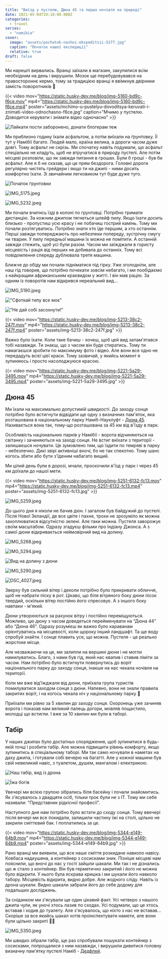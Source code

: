 ```yaml
---
title: "Виїзд у пустелю, Дюна 45 та перша ночівля на природі"
date: 2021-05-04T19:18:00.000Z
categories:
  - travel
series:
  - "namibia"
cover:
  image: "assets/pochatok-nashoi-ekspeditsii-5277.jpg"
  caption: "Початок нашої експедиції"
  relative: true
draft: false
---
```


Ми нарешті вирвались. Вранці заїхали в магазин, закупилися всім необхідним на день і вирушили. Мозок ще перебудовувався на правостороннє кермо, тому за традицією вранці я ввімкнув двірники замість поворотників 🙂

{{< video mov="https://static.husky-dev.me/blog/img-5160-bd9c-f6ce.mov" mp4="https://static.husky-dev.me/blog/img-5160-bd9c-f6ce.mp4" poster="assets/mchimo-u-pustelyu-dovoditsya-keruvati-i-znimati-video-odnochasno-f6ce.jpg" caption="Мчимо у пустелю. Доводится керувати і знімати відео одночасно" >}}

![Лайкати пости заборонено, донати блогерам теж](assets/laikati-posti-zaboroneno-donati-blogeram-tezh-98f1.jpg "Лайкати пости заборонено, донати блогерам теж")

Ми приблизно годину їхали асфальтом, а потім виїхали на ґрунтовку. Її тут у Намібії багато. Людей мало, країна велика, а дороги часом дуже довгі. Тому асфальт не скрізь. Ми спочатку навіть подумали, що асфальт спеціально не кладуть, щоб не втручатися в природу пустелі. Але потім місцеві розповіли, що як завжди питання в грошах. Були б гроші - був би асфальт. Але я б не сказав, що це прям бездорога. Головні дороги регулярно чистять грейдери і якщо ти на джипі - ними досить комфортно їхати. Зі звичайним легковиком тут буде дуже туго.

![Початок ґрунтовки](assets/pochatok-gruntovki-b35a.jpg "Початок ґрунтовки")

![IMG_5175.jpeg](assets/img-5175-3b66.jpg)

![IMG_5232.jpeg](assets/img-5232-d2db.jpg)

Ми почали вчитись їзді в колоні по грунтовці. Потрібно тримати дистанцію. За кожним джипом тягнеться шлейф пилу. Якщо їхати досить близько - пропустиш усю красу і не побачиш гострий камінь. Тому ми почали розтягуватись. Потрібно знати хто їде першим, а хто останнім. Перші завжди попереджають про небезпеки попереду, зустрічну смугу чи тварин. У пилу передньої машини їх можна не помітити. А останній завжди стежить, щоб усі були разом. Часом ми заїжджали в гористу місцевість і рація від перших не добивала до останніх. Тому всі повідомлення спереду дублювала третя машина.

Ближче до обіду ми почали підніматися під гірку. Уже зголодніли, але наш гід говорив, що потрібно почекати зовсім небагато, і ми пообідаємо з найкращим африканським краєвидом у житті. І він мав рацію. За одним із поворотів нам відкрився нереальний вид...

![IMG_5190.jpeg](assets/img-5190-a25d.jpg)

![“Сфоткай типу все моє”](assets/sfotkai-tipu-vse-moie-6e63.jpg "“Сфоткай типу все моє”")

![“Не дай собі засохнути!”](assets/ne-dai-sobi-zasohnuti-b879.jpg "“Не дай собі засохнути!”")

{{< video mov="https://static.husky-dev.me/blog/img-5213-38c2-247f.mov" mp4="https://static.husky-dev.me/blog/img-5213-38c2-247f.mp4" poster="assets/img-5213-38c2-247f.jpg" >}}

Важко було їхати. Коли таке бачиш - хочеш, щоб цей вид запам'ятався тобі назавжди. Ти знаєш, що з часом він буде стиратись. Тому ти намагаєшся зробити по максимуму фото і відео. Але вони все одно не передадуть всієї цієї краси. Тому зазвичай, у якийсь момент я зупиняюсь і просто насолоджуюся красою.

{{< video mov="https://static.husky-dev.me/blog/img-5221-5a29-3495.mov" mp4="https://static.husky-dev.me/blog/img-5221-5a29-3495.mp4" poster="assets/img-5221-5a29-3495.jpg" >}}

## Дюна 45

Ми їхали на максимально допустимій швидкості. До заходу сонця потрібно було встигнути відвідати ще одну з визначних пам'яток, яка розташована в національному парку Наміб-Науклуфт - [Дюна 45](https://goo.gl/maps/SYrBhLwKiKF5NqFV9). Називається вона так, тому-що розташована за 45 км від в'їзду в парк.

Особливість національних парків у Намібії - ворота відчиняються на світанку і зачиняються на заході сонця. Не встиг виїхати з території - залишаєшся ночувати. Це зумовлено тим, що їздити по темряві в парку - небезпечно. Дикі звірі активніші вночі, бо не так спекотно. Тому шанс когось збити або бути з'їденим набагато вищий.

Ми цілий день були в дорозі, мчали, проскочили в'їзд у парк і через 45 км доїхали до нашої мети.

{{< video mov="https://static.husky-dev.me/blog/img-5251-6132-fc13.mov" mp4="https://static.husky-dev.me/blog/img-5251-6132-fc13.mp4" poster="assets/img-5251-6132-fc13.jpg" >}}

![IMG_5259.jpeg](assets/img-5259-97a9.jpg)

До цього дня я ніколи не бачив дюн. І загалом був байдужий до пустелі. Після Нової Зеландії, де все цвіте і пахне, трохи не зрозуміло як можна захоплюватися відсутністю зелені. Але таки можна. Пустеля заворожує своїм масштабом. Одразу згадуєш фільми про Індіану Джонса. А з самої дюни відкривається неймовірний вид на долину.

![IMG_5268.jpeg](assets/img-5268-b8c8.jpg)

![IMG_5294.jpeg](assets/img-5294-0e67.jpg)

![Вид на долину з дюни](assets/vid-na-dolinu-z-dyuni-fc98.jpg "Вид на долину з дюни")

![IMG_5290.jpeg](assets/img-5290-b85d.jpg)

![DSC_4027.jpeg](assets/dsc-4027-5715.jpg)

Зверху був сильний вітер і деколи потрібно було прикривати обличчя, щоб не набрати піску в рот. Цікаво, що біля вітряного боку дюни пісок твердий, оскільки вітер постійно його спресовує. А з іншого боку навпаки - м'який.

Дюни утворюються за рахунок вітру і постійно переміщуються. Можливо, цю дюну з часом доведеться перейменувати на “Дюна 44” або “Дюна 46”. Одразу розумієш як важко було караванам орієнтуватись на місцевості, коли щороку інший ландшафт. Та ще воду спробуй знайти. І сонце плавить усе, що можна. Пустеля - це реально жорстоке місце.

Але незважаючи на це, ми залипли на вершині дюни і не могли намилуватись. Благо, з нами був гід, який нас квапив і ставив ліміти за часом. Нам потрібно було встигнути повернутись до воріт національного парку до заходу сонця, інакше на нас чекала ночівля на території.

Коли ми вже від'їжджали від дюни, приїхала група туристів помилуватися заходом сонця з дюни. Напевно, вони не знали правила закритих воріт, і на когось чекала ніч у національному парку 🙂

Приїхали ми рівно за 5 хвилин до заходу сонця. Охоронець уже зачиняв ворота і показав нам великий палець догори, мовляв пощастило, молодці що встигли. І вже за 10 хвилин ми були в таборі.

## Табір

У наших джипах було достатньо спорядження, щоб зупинитися в будь-якій точці і розбити табір. Але можна підвищити рівень комфорту, якщо зупинитись в спеціальному таборі. Ми так само ночували в наметах на даху джипа, і готували собі вечерю на багатті. Але у кожної машини був свій невеликий навіс, з туалетом, душем, мангалом і електрикою.

![Наш табір, вид із дрона](assets/nash-tabir-vid-iz-drona-b28c.jpg "Наш табір, вид із дрона")

![Їжа богів](assets/yizha-bogiv-b17a.jpg "Їжа богів")

Увечері ми всією групою зібрались біля басейну і почали знайомитись. Як з'ясувалось з двадцяти осіб, тільки троє були не з IT. Тому ми себе називали: "Представник рідкісної професії".

Наступного дня нам потрібно було встати до сходу сонця. Тому ввечері після вечері ми все покидали, залишили частину їжі на столі, щільно не закрили сміттєвий бак. І поплатились за це.

{{< video mov="https://static.husky-dev.me/blog/img-5344-e149-64b9.mov" mp4="https://static.husky-dev.me/blog/img-5344-e149-64b9.mp4" poster="assets/img-5344-e149-64b9.jpg" >}}

Рано вранці ми виявили, що все наше сміття розкидане навколо навісу. Ковбаса надкушена, а контейнер з сосисками зник. Пізніше місцеві нам пояснили, що вночі до нас у гості зайшли шакали. Ми так і не дізнались що ж стало з контейнер. Він був герметично закритий і його не можна було відкрити. У нього була яскрава кришка і ми шукали його навколо табору. Місцевість відкрита, видно добре. Але жодного сліду. Навіть із дрона шукали. Видно шакали забрали його до себе додому для подальших досліджень.

За сніданком ми з'ясували ще один цікавий факт. Усі четверо з нашого джипа чули, як уночі хтось лазив по сходах. Усі подумали, що це хтось вставав і ходив до туалету. Але з'ясувалось, що ніхто з нас не вставав... Скоріше за все якийсь шакал хотів проінспектувати намети, але вони були щільно закриті 🤷‍♂️

![IMG_5350.jpeg](assets/img-5350-d019.jpg)

Ми швидко зібрали табір, ще раз спробували пошукати контейнер з сосисками, попрощалися з ним назавжди, і вирушили дивитися головну визначну пам'ятку пустелі Наміб - [Дедфлей](/posts/dedflei-ta-doroga-v-svakopmund).
